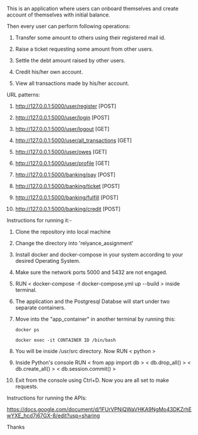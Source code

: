 This is an application where users can onboard themselves and create account of themselves with initial balance.

Then every user can perform following operations:

1)  Transfer some amount to others using their registered mail id.

2)  Raise a ticket requesting some amount from other users.

3)  Settle the debt amount raised by other users.

4)  Credit his/her own account.

5)  View all transactions made by his/her account.

URL patterns:

1) http://127.0.0.1:5000/user/register [POST] 

2) http://127.0.0.1:5000/user/login [POST]

3) http://127.0.0.1:5000/user/logout [GET]

4) http://127.0.0.1:5000/user/all_transactions [GET]

5) http://127.0.0.1:5000/user/owes [GET]

6) http://127.0.0.1:5000/user/profile [GET]

6) http://127.0.0.1:5000/banking/pay [POST]

7) http://127.0.0.1:5000/banking/ticket [POST]

8) http://127.0.0.1:5000/banking/fulfill [POST]

9) http://127.0.0.1:5000/banking/credit [POST]



Instructions for running it:-

1)  Clone the repository into local machine

2)  Change the directory into 'relyance_assignment'

3)  Install docker and docker-compose in your system according to your desired Operating System.

4)  Make sure the network ports 5000 and 5432 are not engaged.

5)  RUN < docker-compose -f docker-compose.yml up --build > inside terminal.

5)  The application and the Postgresql Databse will start under two separate containers.

6)  Move into the "app_container" in another terminal by running this:
        
        docker ps

        docker exec -it CONTAINER ID /bin/bash

7)  You will be inside /usr/src directory. Now RUN < python >

8)  Inside Python's console RUN < from app import db >
                                < db.drop_all() >
                                < db.create_all() >
                                < db.session.commit() >

9) Exit from the console using Ctrl+D. Now you are all set to make requests.

Instructions for running the APIs:

https://docs.google.com/document/d/1FUrVPNjQWaVHKA9NgMo43DKZrhEwYXE_hcd7j67GX-8/edit?usp=sharing


Thanks
